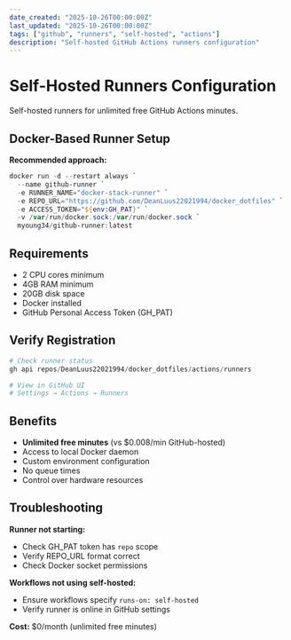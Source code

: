 ```yaml
---
date_created: "2025-10-26T00:00:00Z"
last_updated: "2025-10-26T00:00:00Z"
tags: ["github", "runners", "self-hosted", "actions"]
description: "Self-hosted GitHub Actions runners configuration"
---
```

# Self-Hosted Runners Configuration

Self-hosted runners for unlimited free GitHub Actions minutes.

## Docker-Based Runner Setup

**Recommended approach:**

```powershell
docker run -d --restart always `
  --name github-runner `
  -e RUNNER_NAME="docker-stack-runner" `
  -e REPO_URL="https://github.com/DeanLuus22021994/docker_dotfiles" `
  -e ACCESS_TOKEN="${env:GH_PAT}" `
  -v /var/run/docker.sock:/var/run/docker.sock `
  myoung34/github-runner:latest
```

## Requirements

- 2 CPU cores minimum
- 4GB RAM minimum
- 20GB disk space
- Docker installed
- GitHub Personal Access Token (GH_PAT)

## Verify Registration

```powershell
# Check runner status
gh api repos/DeanLuus22021994/docker_dotfiles/actions/runners

# View in GitHub UI
# Settings → Actions → Runners
```

## Benefits

- **Unlimited free minutes** (vs $0.008/min GitHub-hosted)
- Access to local Docker daemon
- Custom environment configuration
- No queue times
- Control over hardware resources

## Troubleshooting

**Runner not starting:**
- Check GH_PAT token has `repo` scope
- Verify REPO_URL format correct
- Check Docker socket permissions

**Workflows not using self-hosted:**
- Ensure workflows specify `runs-on: self-hosted`
- Verify runner is online in GitHub settings

**Cost:** $0/month (unlimited free minutes)
